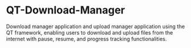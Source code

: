 # QT-Download-Manager
Download manager application and upload manager application using the QT framework, enabling users to download and upload files from the internet with pause, resume, and progress tracking functionalities.
